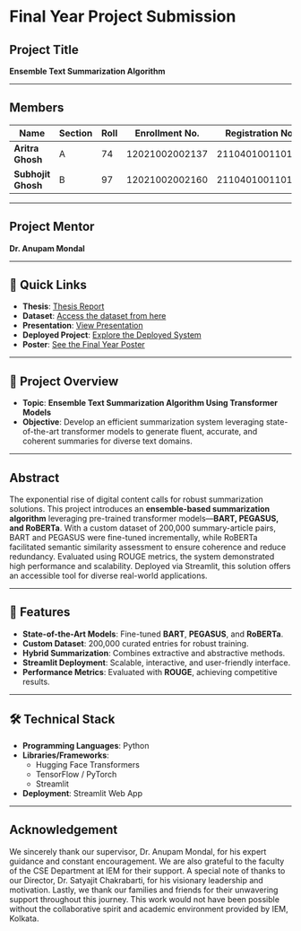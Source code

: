 # **Final Year Project Submission**

## **Project Title**  
**Ensemble Text Summarization Algorithm**

---

## **Members**

| Name              | Section | Roll | Enrollment No.     | Registration No.         | Department | Degree |
|-------------------|---------|------|---------------------|---------------------------|------------|--------|
| **Aritra Ghosh**   | A       | 74   | 12021002002137      | 211040100110105           | CSE        | B.Tech |
| **Subhojit Ghosh** | B       | 97   | 12021002002160      | 211040100110130           | CSE        | B.Tech |

---

## **Project Mentor**  
**Dr. Anupam Mondal**  

---

## **🔗 Quick Links**  
- **Thesis**: [Thesis Report](https://github.com/TheCleverIdiott/FYP/blob/main/Thesis.pdf)
- **Dataset**: [Access the dataset from here](https://mega.nz/file/pj8nTZjD#JO5EEfbZ6rinPLGQHNSvfOnrF37fUJu205A-qwqJskQ)
- **Presentation**: [View Presentation](https://www.canva.com/design/DAGmru0rtBs/P8Bh_GicQmmqb5YWdiL4Vw/view?utm_content=DAGmru0rtBs&utm_campaign=designshare&utm_medium=link2&utm_source=uniquelinks&utlId=h90183d9892)  
- **Deployed Project**: [Explore the Deployed System](https://summari.streamlit.app/)  
- **Poster**: [See the Final Year Poster](https://docs.google.com/presentation/d/1uzKtcLN4YwwHzdxXHMhlkBzhEHWPywyIHu4xZ6QtKpE/edit?usp=sharing)

  
---

## **📂 Project Overview**

- **Topic**: **Ensemble Text Summarization Algorithm Using Transformer Models**  
- **Objective**: Develop an efficient summarization system leveraging state-of-the-art transformer models to generate fluent, accurate, and coherent summaries for diverse text domains.

---

## **Abstract**  
The exponential rise of digital content calls for robust summarization solutions. This project introduces an **ensemble-based summarization algorithm** leveraging pre-trained transformer models—**BART, PEGASUS, and RoBERTa**. With a custom dataset of 200,000 summary-article pairs, BART and PEGASUS were fine-tuned incrementally, while RoBERTa facilitated semantic similarity assessment to ensure coherence and reduce redundancy. Evaluated using ROUGE metrics, the system demonstrated high performance and scalability. Deployed via Streamlit, this solution offers an accessible tool for diverse real-world applications.

---

## **🚀 Features**
- **State-of-the-Art Models**: Fine-tuned **BART**, **PEGASUS**, and **RoBERTa**.
- **Custom Dataset**: 200,000 curated entries for robust training.
- **Hybrid Summarization**: Combines extractive and abstractive methods.
- **Streamlit Deployment**: Scalable, interactive, and user-friendly interface.
- **Performance Metrics**: Evaluated with **ROUGE**, achieving competitive results.

---

## **🛠️ Technical Stack**
- **Programming Languages**: Python  
- **Libraries/Frameworks**:  
  - Hugging Face Transformers  
  - TensorFlow / PyTorch  
  - Streamlit  
- **Deployment**: Streamlit Web App  

---

## **Acknowledgement**  
We sincerely thank our supervisor, Dr. Anupam Mondal, for his expert guidance and constant encouragement. We are also grateful to the faculty of the CSE Department at IEM for their support. A special note of thanks to our Director, Dr. Satyajit Chakrabarti, for his visionary leadership and motivation. Lastly, we thank our families and friends for their unwavering support throughout this journey. This work would not have been possible without the collaborative spirit and academic environment provided by IEM, Kolkata.
